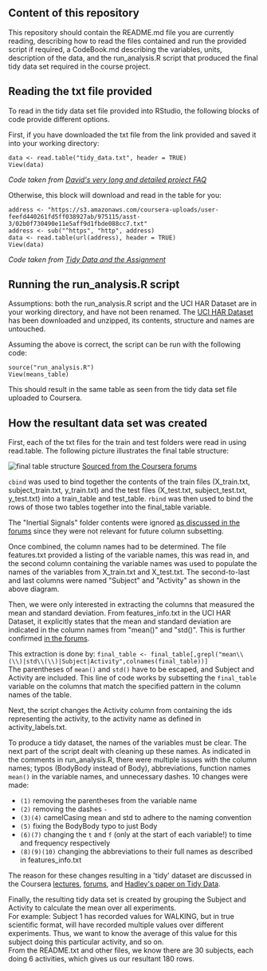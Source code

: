 ## Content of this repository

This repository should contain the README.md file you are currently reading, describing how to read the files contained and run the provided script if required, a CodeBook.md describing the variables, units, description of the data, and the run_analysis.R script that produced the final tidy data set required in the course project.

## Reading the txt file provided

To read in the tidy data set file provided into RStudio, the following blocks of code provide different options.

First, if you have downloaded the txt file from the link provided and saved it into your working directory:
```
data <- read.table("tidy_data.txt", header = TRUE) 
View(data)
```
*Code taken from [David's very long and detailed project FAQ](https://class.coursera.org/getdata-031/forum/thread?thread_id=28)*

Otherwise, this block will download and read in the table for you:
```
address <- "https://s3.amazonaws.com/coursera-uploads/user-feefd440261fd5ff038927ab/975115/asst-3/02b0f730490e11e5aff9d1fbde088cc7.txt"
address <- sub("^https", "http", address)
data <- read.table(url(address), header = TRUE)
View(data)
```
*Code taken from [Tidy Data and the Assignment](https://class.coursera.org/getdata-031/forum/thread?thread_id=113)*

## Running the run_analysis.R script

Assumptions: both the run_analysis.R script and the UCI HAR Dataset are in your working directory, and have not been renamed. The [UCI HAR Dataset](https://d396qusza40orc.cloudfront.net/getdata%2Fprojectfiles%2FUCI%20HAR%20Dataset.zip) has been downloaded and unzipped, its contents, structure and names are untouched.

Assuming the above is correct, the script can be run with the following code:
```
source("run_analysis.R")
View(means_table)
```

This should result in the same table as seen from the tidy data set file uploaded to Coursera.

## How the resultant data set was created

First, each of the txt files for the train and test folders were read in using read.table. The following picture illustrates the final table structure:

![final table structure](https://coursera-forum-screenshots.s3.amazonaws.com/ab/a2776024af11e4a69d5576f8bc8459/Slide2.png)
[Sourced from the Coursera forums](https://class.coursera.org/getdata-031/forum/thread?thread_id=130#comment-893)

`cbind` was used to bind together the contents of the train files (X_train.txt, subject_train.txt, y_train.txt) and the test files (X_test.txt, subject_test.txt, y_test.txt) into a train_table and test_table. `rbind` was then used to bind the rows of those two tables together into the final_table variable.

The "Inertial Signals" folder contents were ignored [as discussed in the forums](https://class.coursera.org/getdata-031/forum/thread?thread_id=28#post-117) since they were not relevant for future column subsetting.

Once combined, the column names had to be determined. The file features.txt provided a listing of the variable names, this was read in, and the second column containing the variable names was used to populate the names of the variables from X_train.txt and X_test.txt. The second-to-last and last columns were named "Subject" and "Activity" as shown in the above diagram.

Then, we were only interested in extracting the columns that measured the mean and standard deviation. From features_info.txt in the UCI HAR Dataset, it explicitly states that the mean and standard deviation are indicated in the column names from "mean()" and "std()". This is further confirmed [in the forums](https://class.coursera.org/getdata-031/forum/thread?thread_id=160).

This extraction is done by:
`final_table <- final_table[,grepl("mean\\(\\)|std\\(\\)|Subject|Activity",colnames(final_table))]`  
The parentheses of `mean()` and `std()` have to be escaped, and Subject and Activity are included. This line of code works by subsetting the `final_table` variable on the columns that match the specified pattern in the column names of the table.

Next, the script changes the Activity column from containing the ids representing the activity, to the activity name as defined in activity_labels.txt.

To produce a tidy dataset, the names of the variables must be clear. The next part of the script dealt with cleaning up these names. As indicated in the comments in run_analysis.R, there were multiple issues with the column names; typos (BodyBody instead of Body), abbreviations, function names `mean()` in the variable names, and unnecessary dashes. 10 changes were made:

* `(1)` removing the parentheses from the variable name
* `(2)` removing the dashes `-`
* `(3)(4)` camelCasing mean and std to adhere to the naming convention
* `(5)` fixing the BodyBody typo to just Body
* `(6)(7)` changing the `t` and `f` (only at the start of each variable!) to time and frequency respectively
* `(8)(9)(10)` changing the abbreviations to their full names as described in features_info.txt

The reason for these changes resulting in a 'tidy' dataset are discussed in the Coursera [lectures](https://class.coursera.org/getdata-031/lecture), [forums](https://class.coursera.org/getdata-031/forum/thread?thread_id=113), and [Hadley's paper on Tidy Data](http://www.jstatsoft.org/v59/i10/paper).

Finally, the resulting tidy data set is created by grouping the Subject and Activity to calculate the mean over all experiments.  
For example: Subject 1 has recorded values for WALKING, but in true scientific format, will have recorded multiple values over different experiments. Thus, we want to know the average of this value for this subject doing this particular activity, and so on.  
From the README.txt and other files, we know there are 30 subjects, each doing 6 activities, which gives us our resultant 180 rows.

